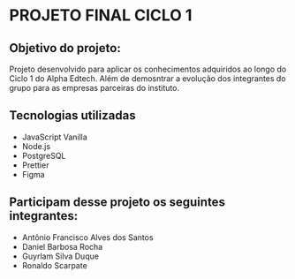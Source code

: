 # PROJETO FINAL CICLO 1

## Objetivo do projeto:

Projeto desenvolvido para aplicar os conhecimentos adquiridos ao longo do Ciclo 1 do Alpha Edtech. Além de demosntrar a evolução dos integrantes do grupo para as empresas parceiras do instituto.

## Tecnologias utilizadas

- JavaScript Vanilla
- Node.js
- PostgreSQL
- Prettier
- Figma

## Participam desse projeto os seguintes integrantes:

- Antônio Francisco Alves dos Santos
- Daniel Barbosa Rocha
- Guyrlam Silva Duque
- Ronaldo Scarpate 